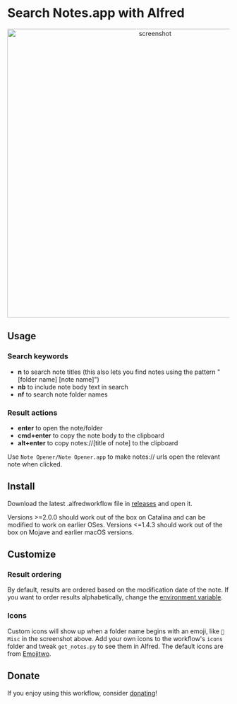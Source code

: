# Search Notes.app with Alfred

<p align="center">
  <img src="https://user-images.githubusercontent.com/2719004/71554521-5c635800-2a31-11ea-97db-1b7c41aaf408.png" width="654" title="screenshot">
</p>

## Usage

### Search keywords

*   **n** to search note titles (this also lets you find notes using the pattern "[folder name] [note name]")
*   **nb** to include note body text in search
*   **nf** to search note folder names

### Result actions

*   **enter** to open the note/folder
*   **cmd+enter** to copy the note body to the clipboard
*   **alt+enter** to copy notes://[title of note] to the clipboard

Use `Note Opener/Note Opener.app` to make notes:// urls open the relevant note when clicked.

## Install

Download the latest .alfredworkflow file in [releases](https://github.com/sballin/alfred-search-notes-app/releases) and open it.

Versions >=2.0.0 should work out of the box on Catalina and can be modified to work on earlier OSes. Versions <=1.4.3 should work out of the box on Mojave and earlier macOS versions. 

## Customize

### Result ordering

By default, results are ordered based on the modification date of the note. If you want to order results alphabetically, change the [environment variable](https://www.alfredapp.com/help/workflows/advanced/variables/#environment).

### Icons

Custom icons will show up when a folder name begins with an emoji, like `📗 Misc` in the screenshot above. Add your own icons to the workflow's `icons` folder and tweak `get_notes.py` to see them in Alfred. The default icons are from [Emojitwo](https://emojitwo.github.io/).

## Donate

If you enjoy using this workflow, consider [donating](http://paypal.me/sbballin)!
